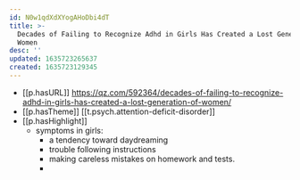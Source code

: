 ```yaml
---
id: N0w1qdXdXYogAHoDbi4dT
title: >-
  Decades of Failing to Recognize Adhd in Girls Has Created a Lost Generation of
  Women
desc: ''
updated: 1635723265637
created: 1635723129345
---
```



- [[p.hasURL]] https://qz.com/592364/decades-of-failing-to-recognize-adhd-in-girls-has-created-a-lost-generation-of-women/
- [[p.hasTheme]] [[t.psych.attention-deficit-disorder]]
- [[p.hasHighlight]]
  - symptoms in girls:
    - a tendency toward daydreaming
    - trouble following instructions
    - making careless mistakes on homework and tests.
    - 
